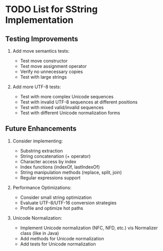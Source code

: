 # TODO List for SString Implementation

## Testing Improvements
1. Add move semantics tests:
   - Test move constructor
   - Test move assignment operator
   - Verify no unnecessary copies
   - Test with large strings

2. Add more UTF-8 tests:
   - Test with more complex Unicode sequences
   - Test with invalid UTF-8 sequences at different positions
   - Test with mixed valid/invalid sequences
   - Test with different Unicode normalization forms

## Future Enhancements
1. Consider implementing:
   - Substring extraction
   - String concatenation (+ operator)
   - Character access by index
   - Index functions (indexOf, lastIndexOf)
   - String manipulation methods (replace, split, join)
   - Regular expressions support

2. Performance Optimizations:
   - Consider small string optimization
   - Evaluate UTF-8/UTF-16 conversion strategies
   - Profile and optimize hot paths

3. Unicode Normalization:
   - Implement Unicode normalization (NFC, NFD, etc.) vis Normalizer class (like in Java)
   - Add methods for Unicode normalization
   - Add tests for Unicode normalization